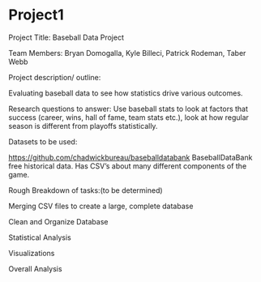# Project1
Project Title: Baseball Data Project

Team Members: Bryan Domogalla, Kyle Billeci, Patrick Rodeman, Taber Webb

Project description/ outline:

Evaluating baseball data to see how statistics drive various outcomes.


Research questions to answer: Use baseball stats to look at factors that success (career, wins, hall of fame, team stats etc.), look at how regular season is different from playoffs statistically.

Datasets to be used: 

https://github.com/chadwickbureau/baseballdatabank
BaseballDataBank free historical data. Has CSV’s about many different components of the game.


Rough Breakdown of tasks:(to be determined)

Merging CSV files to create a large, complete database

Clean and Organize Database

Statistical Analysis 

Visualizations

Overall Analysis
